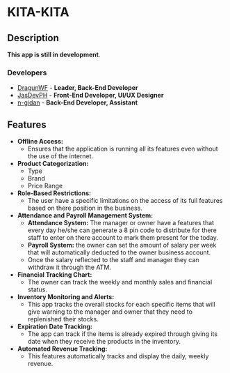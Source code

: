 # KITA-KITA

## Description

**This app is still in development**.

### Developers

- [DragunWF](https://github.com/DragunWF) - **Leader, Back-End Developer**
- [JasDevPH](https://github.com/JasDevPH) - **Front-End Developer, UI/UX Designer**
- [n-gidan](https://github.com/n-ginan) - **Back-End Developer, Assistant**

## Features

- **Offline Access:**
  - Ensures that the application is running all its features even without the use of the internet.
- **Product Categorization:**
  - Type
  - Brand
  - Price Range
- **Role-Based Restrictions:**
  - The user have a specific limitations on the access of its full features based on there position in the business.
- **Attendance and Payroll Management System:**
  - **Attendance System:** The manager or owner have a features that every day he/she can generate a 8 pin code to distribute for there staff to enter on there account to mark them present for the today.
  - **Payroll System:** the owner can set the amount of salary per week that will automatically deducted to the owner business account.
  - Once the salary reflected to the staff and manager they can withdraw it through the ATM.
- **Financial Tracking Chart:**
  - The owner can track the weekly and monthly sales and financial status.
- **Inventory Monitoring and Alerts:**
  - This app tracks the overall stocks for each specific items that will give warning to the manager and owner that they need to replenished their stocks.
- **Expiration Date Tracking:**
  - The app can track if the items is already expired through giving its date when they receive the products in the inventory.
- **Automated Revenue Tracking:**
  - This features automatically tracks and display the daily, weekly revenue.
